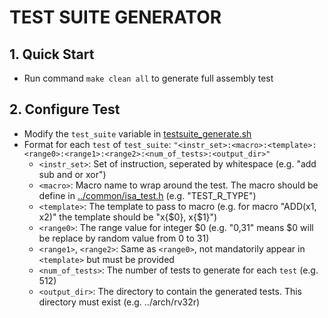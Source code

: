 # TEST SUITE GENERATOR 

## **1. Quick Start**

- Run command `make clean all` to generate full assembly test

## **2. Configure Test**

- Modify the `test_suite` variable in [testsuite_generate.sh](testsuite_generate.sh)
- Format for each `test` of `test_suite`: 
    `"<instr_set>:<macro>:<template>:<range0>:<range1>:<range2>:<num_of_tests>:<output_dir>"`
    - `<instr_set>`: Set of instruction, seperated by whitespace (e.g. "add sub and or xor")
    - `<macro>`: Macro name to wrap around the test. The macro should be define in [../common/isa_test.h](../common/isa_test.h) (e.g. "TEST_R_TYPE")
    - `<template>`: The template to pass to macro (e.g. for macro "ADD(x1, x2)" the template should be "x{$0}, x{$1}")
    - `<range0>`: The range value for integer $0 (e.g. "0,31" means $0 will be replace by random value from 0 to 31)
    - `<range1>`, `<range2>`: Same as `<range0>`, not mandatorily appear in `<template>` but must be provided
    - `<num_of_tests>`: The number of tests to generate for each `test` (e.g. 512)
    - `<output_dir>`: The directory to contain the generated tests. This directory must exist (e.g. ../arch/rv32r)
